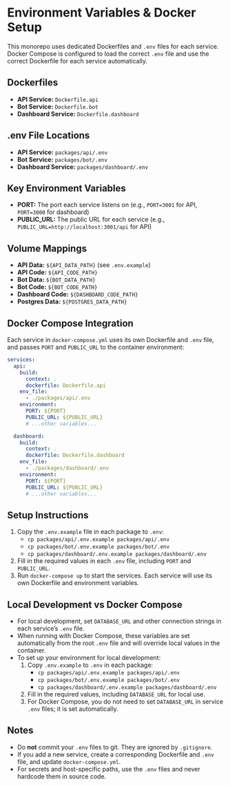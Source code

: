 # Environment Variables & Docker Setup

This monorepo uses dedicated Dockerfiles and `.env` files for each service. Docker Compose is configured to load the
correct `.env` file and use the correct Dockerfile for each service automatically.

## Dockerfiles

- **API Service:** `Dockerfile.api`
- **Bot Service:** `Dockerfile.bot`
- **Dashboard Service:** `Dockerfile.dashboard`

## .env File Locations

- **API Service:** `packages/api/.env`
- **Bot Service:** `packages/bot/.env`
- **Dashboard Service:** `packages/dashboard/.env`

## Key Environment Variables

- **PORT:** The port each service listens on (e.g., `PORT=3001` for API, `PORT=3000` for dashboard)
- **PUBLIC_URL:** The public URL for each service (e.g., `PUBLIC_URL=http://localhost:3001/api` for API)

## Volume Mappings

- **API Data:** `${API_DATA_PATH}` (see `.env.example`)
- **API Code:** `${API_CODE_PATH}`
- **Bot Data:** `${BOT_DATA_PATH}`
- **Bot Code:** `${BOT_CODE_PATH}`
- **Dashboard Code:** `${DASHBOARD_CODE_PATH}`
- **Postgres Data:** `${POSTGRES_DATA_PATH}`

## Docker Compose Integration

Each service in `docker-compose.yml` uses its own Dockerfile and `.env` file, and passes `PORT` and `PUBLIC_URL` to the
container environment:

```yaml
services:
  api:
    build:
      context: .
      dockerfile: Dockerfile.api
    env_file:
      - ./packages/api/.env
    environment:
      PORT: ${PORT}
      PUBLIC_URL: ${PUBLIC_URL}
      # ...other variables...

  dashboard:
    build:
      context: .
      dockerfile: Dockerfile.dashboard
    env_file:
      - ./packages/dashboard/.env
    environment:
      PORT: ${PORT}
      PUBLIC_URL: ${PUBLIC_URL}
      # ...other variables...
```

## Setup Instructions

1. Copy the `.env.example` file in each package to `.env`:
    - `cp packages/api/.env.example packages/api/.env`
    - `cp packages/bot/.env.example packages/bot/.env`
    - `cp packages/dashboard/.env.example packages/dashboard/.env`
2. Fill in the required values in each `.env` file, including `PORT` and `PUBLIC_URL`.
3. Run `docker-compose up` to start the services. Each service will use its own Dockerfile and environment variables.

## Local Development vs Docker Compose

- For local development, set `DATABASE_URL` and other connection strings in each service’s `.env` file.
- When running with Docker Compose, these variables are set automatically from the root `.env` file and will override
  local values in the container.
- To set up your environment for local development:
    1. Copy `.env.example` to `.env` in each package:
        - `cp packages/api/.env.example packages/api/.env`
        - `cp packages/bot/.env.example packages/bot/.env`
        - `cp packages/dashboard/.env.example packages/dashboard/.env`
    2. Fill in the required values, including `DATABASE_URL` for local use.
    3. For Docker Compose, you do not need to set `DATABASE_URL` in service `.env` files; it is set automatically.

## Notes

- Do **not** commit your `.env` files to git. They are ignored by `.gitignore`.
- If you add a new service, create a corresponding Dockerfile and `.env` file, and update `docker-compose.yml`.
- For secrets and host-specific paths, use the `.env` files and never hardcode them in source code.
